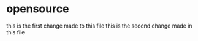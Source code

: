 # opensource
this is the first change made to this file
this is the seocnd change made in this file
